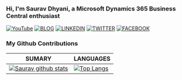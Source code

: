 ### Hi, I'm Saurav Dhyani, a Microsoft Dynamics 365 Business Central enthusiast 


[![YouTube](https://img.shields.io/badge/Youtube-black?style=for-the-badge&logo=youtube)](https://www.youtube.com/c/SauravDhyani)
[![BLOG](https://img.shields.io/badge/blogger-black?style=for-the-badge&logo=Blogger)](http://sauravdhyani.com/) 
[![LINKEDIN](https://img.shields.io/badge/Linkedin-black?style=for-the-badge&logo=linkedin)](https://www.linkedin.com/in/sauravdhyani/) 
[![TWITTER](https://img.shields.io/badge/Twitter-black?style=for-the-badge&logo=twitter)](https://twitter.com/sauravdhyani) 
[![FACEBOOK](https://img.shields.io/badge/Facebook-black?style=for-the-badge&logo=facebook)](https://www.facebook.com/SauravMSDYN365BC)

### My Github Contributions
| **SUMARY**                                                                                                                                              | **LANGUAGES**                                                                                                                                         |
| ------------------------------------------------------------------------------------------------------------------------------------------------------- | ----------------------------------------------------------------------------------------------------------------------------------------------------- |
| [![Saurav github stats](https://github-readme-stats.vercel.app/api?username=postsaurav&show_icons=true)](https://github.com/anuraghazra/github-readme-stats) | [![Top Langs](https://github-readme-stats.vercel.app/api/top-langs/?username=postsaurav&layout=compact)](https://github.com/anuraghazra/github-readme-stats)

